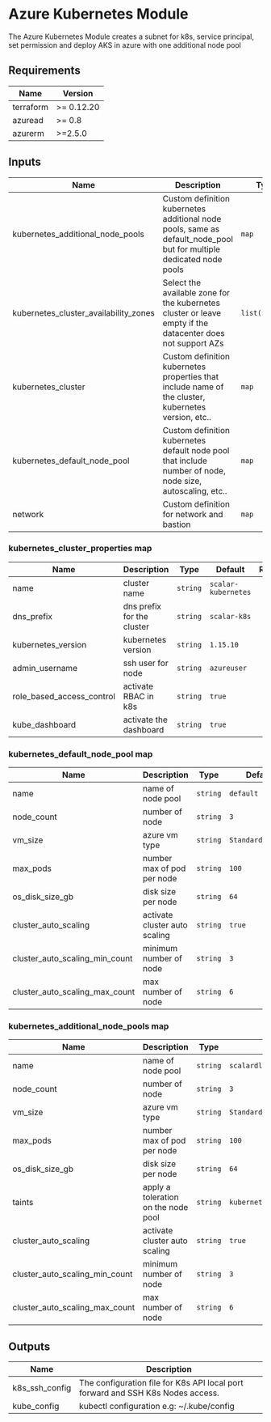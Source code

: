 # Azure Kubernetes Module

The Azure Kubernetes Module creates a subnet for k8s, service principal, set permission and deploy AKS in azure with one additional node pool

## Requirements

| Name | Version |
|------|---------|
| terraform | >= 0.12.20 |
| azuread | >= 0.8 |
| azurerm | >=2.5.0 |

## Inputs

| Name | Description | Type | Default | Required |
|------|-------------|------|---------|:--------:|
| kubernetes_additional_node_pools | Custom definition kubernetes additional node pools, same as default_node_pool but for multiple dedicated node pools | `map` | `{}` | no |
| kubernetes_cluster_availability_zones | Select the available zone for the kubernetes cluster or leave empty if the datacenter does not support AZs | `list(string)` | `[]` | no |
| kubernetes_cluster | Custom definition kubernetes properties that include name of the cluster, kubernetes version, etc.. | `map` | `{}` | no |
| kubernetes_default_node_pool | Custom definition kubernetes default node pool that include number of node, node size, autoscaling, etc.. | `map` | `{}` | no |
| network | Custom definition for network and bastion | `map` | `{}` | no |

### kubernetes_cluster_properties map

| Name | Description | Type | Default | Required |
|------|-------------|------|---------|:--------:|
| name | cluster name | `string` | `scalar-kubernetes` | no |
| dns_prefix | dns prefix for the cluster | `string` | `scalar-k8s` | no |
| kubernetes_version | kubernetes version | `string` | `1.15.10` | no|
| admin_username | ssh user for node | `string` | `azureuser` | no |
| role_based_access_control | activate RBAC in k8s | `string` | `true` | no |
| kube_dashboard | activate the dashboard | `string` | `true` | no |

### kubernetes_default_node_pool map

| Name | Description | Type | Default | Required |
|------|-------------|------|---------|:--------:|
| name | name of node pool | `string` | `default` | no |
| node_count | number of node | `string` | `3` | no |
| vm_size | azure vm type | `string` | `Standard_DS2_v2` | no |
| max_pods | number max of pod per node | `string` | `100` | no |
| os_disk_size_gb | disk size per node | `string` | `64` | no |
| cluster_auto_scaling | activate cluster auto scaling | `string` | `true` | no |
| cluster_auto_scaling_min_count | minimum number of node| `string` | `3` | no |
| cluster_auto_scaling_max_count | max number of node | `string` | `6` | no |

### kubernetes_additional_node_pools map

| Name | Description | Type | Default | Required |
|------|-------------|------|---------|:--------:|
| name | name of node pool | `string` | `scalardl` | no |
| node_count | number of node | `string` | `3` | no |
| vm_size | azure vm type | `string`| `Standard_DS2_v2` | no |
| max_pods | number max of pod per node | `string` | `100` | no |
| os_disk_size_gb | disk size per node | `string` | `64` | no |
| taints | apply a toleration on the node pool | `string` | `kubernetes.io/app=scalardl:NoSchedule` | no |
| cluster_auto_scaling | activate cluster auto scaling | `string` | `true` | no |
| cluster_auto_scaling_min_count | minimum number of node| `string` | `3` | no |
| cluster_auto_scaling_max_count | max number of node | `string` | `6` | no |

## Outputs

| Name | Description |
|------|-------------|
| k8s_ssh_config |The configuration file for K8s API local port forward and SSH K8s Nodes access. |
| kube_config | kubectl configuration e.g: ~/.kube/config |
